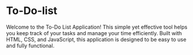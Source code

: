 # To-Do-list

Welcome to the To-Do List Application! This simple yet effective tool helps you keep track of your tasks and manage your time efficiently. Built with HTML, CSS, and JavaScript, this application is designed to be easy to use and fully functional.
